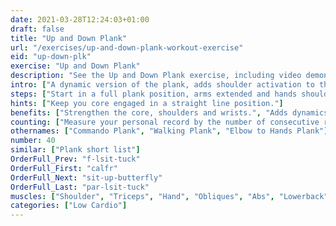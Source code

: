 ```yaml
---
date: 2021-03-28T12:24:03+01:00
draft: false
title: "Up and Down Plank"
url: "/exercises/up-and-down-plank-workout-exercise"
eid: "up-down-plk"
exercise: "Up and Down Plank"
description: "See the Up and Down Plank exercise, including video demonstration, instructions on how-to perform, benefits, activated body parts and related exercises."
intro: ["A dynamic version of the plank, adds shoulder activation to the benefits of the plank. It is also a cardio exercise, as your heat will pump strongly after some repetitions."]
steps: ["Start in a full plank position, arms extended and hands shoulder-width.", "Bend one arm so that the elbow touches the ground.", "Bend the other arm, so that bows elbows touch the group. Now you are in an elbow plank position.", "Extend the first arm again.", "Extend the second arm, returning to the full plank position.", "This is one repetition.", "Repeat half of the exercise lowering your right side first, do the other half lowering the left side first."]
hints: ["Keep you core engaged in a straight line position."]
benefits: ["Strengthen the core, shoulders and wrists.", "Adds dynamics to the plank exercise."]
counting: ["Measure your personal record by the number of consecutive repetitions."]
othernames: ["Commando Plank", "Walking Plank", "Elbow to Hands Plank"]
number: 40
similar: ["Plank short list"]
OrderFull_Prev: "f-lsit-tuck"
OrderFull_First: "calfr"
OrderFull_Next: "sit-up-butterfly"
OrderFull_Last: "par-lsit-tuck"
muscles: ["Shoulder", "Triceps", "Hand", "Obliques", "Abs", "Lowerback", "Glutes"]
categories: ["Low Cardio"]
---
```

